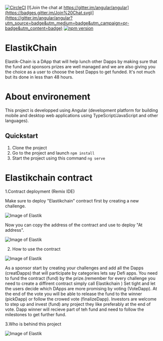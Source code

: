 
[![CircleCI](https://circleci.com/gh/angular/angular/tree/master.svg?style=shield)](https://circleci.com/gh/angular/workflows/angular/tree/master)
[![Join the chat at https://gitter.im/angular/angular](https://badges.gitter.im/Join%20Chat.svg)](https://gitter.im/angular/angular?utm_source=badge&utm_medium=badge&utm_campaign=pr-badge&utm_content=badge)
[![npm version](https://badge.fury.io/js/%40angular%2Fcore.svg)](https://www.npmjs.com/@angular/core)


# ElastikChain
Elastik-Chain is a DApp that will help lunch other Dapps by making sure that the fund and sponsors prizes are well managed and we are also giving you the choice as a user to choose the best Dapps to get funded.
It's not much but its done in less than 48 hours.


# About environement
This project is developped using Angular (development platform for building mobile and desktop web applications using TypeScript/JavaScript and other languages).

## Quickstart

1. Clone the project 
2. Go to the project and launch `npm install`
3. Start the project using this command `ng serve`

# Elastikchain contract

1.Contract deployment (Remix IDE)

Make sure to deploy "Elastikchain" contract first by creating a new challenge.

![Image of Elastik](https://github.com/med-amiine/elastikchain/blob/main/resources/1.PNG)

Now you can copy the address of the contract and use to deploy "At address".

![Image of Elastik](https://github.com/med-amiine/elastikchain/blob/main/resources/2.PNG)

2. How to use the contract

![Image of Elastik](https://github.com/med-amiine/elastikchain/blob/main/resources/3.PNG)

As a sponsor start by creating your challenges and add all the Dapps (creatDapps) that will participate by categories lets say Defi apps.
You need to fund the contract (fund) by the prize.(remember for every challenge you need to create a diffirent contract simply call Elastikchain )
Set tight and let the users decide which DApps are more promising by voting (VoteDapp).
At the end of the vote you will be able to release the fund to the winner (pickDapp) or follow the crowed vote (finalizeDapp).
Investors are welcome to step up and invest (fund) any project they like preferably at the end of vote.
Dapp winner will recieve part of teh fund and need to follow the milestones to get further fund.

3.Who is behind this project

![Image of Elastik](https://github.com/med-amiine/elastikchain/blob/main/resources/elastichain%20web.png)




